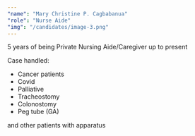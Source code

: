 ```yaml
---
"name": "Mary Christine P. Cagbabanua"
"role": "Nurse Aide"
"img": "/candidates/image-3.png"
---
```

5 years of being Private Nursing Aide/Caregiver up to present

Case handled:

- Cancer patients
- Covid
- Palliative
- Tracheostomy
- Colonostomy
- Peg tube (GA)

and other patients with apparatus
